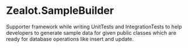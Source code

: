 # Zealot.SampleBuilder
Supporter framework while writing UnitTests and IntegrationTests to help developers to generate sample data for given public classes which are ready for database operations like insert and update.

